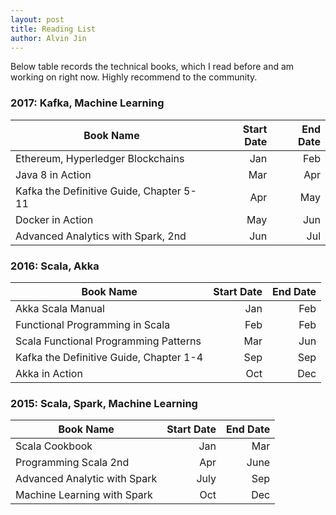 ```yaml
---
layout: post
title: Reading List
author: Alvin Jin
---
```


Below table records the technical books, which I read before and am working on right now.
Highly recommend to the community.

### 2017: Kafka, Machine Learning

| Book Name   |  Start Date  | End Date  |
|-------------| -----:|-----:|
|  Ethereum, Hyperledger Blockchains   |  Jan  |  Feb |
|  Java 8 in Action  |  Mar   |  Apr    |
|  Kafka the Definitive Guide, Chapter 5-11  |  Apr  |  May  |
|  Docker in Action  |  May |  Jun  |
|  Advanced Analytics with Spark, 2nd | Jun | Jul |


### 2016: Scala, Akka

| Book Name   | Start Date  | End Date  |
|-------------| -----:|-----:|
|  Akka Scala Manual   |  Jan   |  Feb    |
|  Functional Programming in Scala  |   Feb  |  Feb  |
|  Scala Functional Programming Patterns  |  Mar | Jun |
|  Kafka the Definitive Guide, Chapter 1-4  |  Sep   |  Sep |
|  Akka in Action  |  Oct   |  Dec    |


### 2015: Scala, Spark, Machine Learning

| Book Name   | Start Date  | End Date  |
|-------------| -----:|-----:|
|  Scala Cookbook | Jan |  Mar    |
|  Programming Scala 2nd     | Apr  |  June    |
|  Advanced Analytic with Spark    |  July   |   Sep   |
|  Machine Learning with Spark  |  Oct   |  Dec    |
